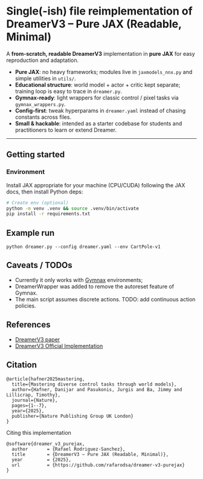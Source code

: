 # Single(-ish) file reimplementation of DreamerV3 – Pure JAX (Readable, Minimal)

A **from-scratch, readable DreamerV3** implementation in **pure JAX** for easy reproduction and adaptation.


- **Pure JAX**: no heavy frameworks; modules live in `jaxmodels_nnx.py` and simple utilities in `utils/`.
- **Educational structure**: world model + actor + critic kept separate; training loop is easy to trace in `dreamer.py`.
- **Gymnax-ready**: light wrappers for classic control / pixel tasks via `gymnax_wrappers.py`.
- **Config-first**: tweak hyperparams in `dreamer.yaml` instead of chasing constants across files.
- **Small & hackable**: intended as a starter codebase for students and practitioners to learn or extend Dreamer.

---

## Getting started

### Environment

Install JAX appropriate for your machine (CPU/CUDA) following the JAX docs, then install Python deps:

```bash
# Create env (optional)
python -m venv .venv && source .venv/bin/activate
pip install -r requirements.txt
```


## Example run 

```
python dreamer.py --config dreamer.yaml --env CartPole-v1
```

## Caveats / TODOs

- Currently it only works with [Gymnax](https://github.com/RobertTLange/gymnax) environments;
- DreamerWrapper was added to remove the autoreset feature of Gymnax.
- The main script assumes discrete actions. TODO: add continuous action policies.

## References

- [DreamerV3 paper](https://arxiv.org/abs/2301.04104)
- [DreamerV3 Official Implementation](https://github.com/danijar/dreamerv3) 

## Citation

```
@article{hafner2025mastering,
  title={Mastering diverse control tasks through world models},
  author={Hafner, Danijar and Pasukonis, Jurgis and Ba, Jimmy and Lillicrap, Timothy},
  journal={Nature},
  pages={1--7},
  year={2025},
  publisher={Nature Publishing Group UK London}
}
```

Citing this implementation
```
@software{dreamer_v3_purejax,
  author       = {Rafael Rodriguez-Sanchez},
  title        = {DreamerV3 — Pure JAX (Readable, Minimal)},
  year         = {2025},
  url          = {https://github.com/rafarodsa/dreamer-v3-purejax}
}
```